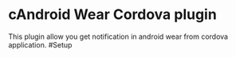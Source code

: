 # cAndroid Wear Cordova plugin
This plugin allow you get notification in android wear from cordova application.
#Setup

